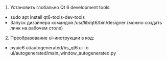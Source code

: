 

1. Установить глобально Qt 6 development tools:
- sudo apt install qt6-tools-dev-tools
- Запуск дизайнера командой /usr/lib/qt6/bin/designer (можно создать линк на рабочем столе)
2. Преобразование ui-инструкции в код:
- pyuic6 ui/autogenerated/bs_qt6.ui -o ui/autogenerated/main_window_autogenerated.py
